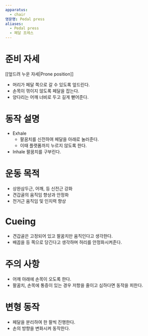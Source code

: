 ```yaml
---
apparatus:
  - chair
영문명: Pedal press
aliases:
  - Pedal press
  - 페달 프레스
---
```


# 준비 자세

[[엎드려 누운 자세|Prone position]]

- 머리가 페달 쪽으로 갈 수 있도록 엎드린다.
- 손목이 꺾이지 않도록 페달을 잡는다.
- 양다리는 어깨 너비로 두고 길게 뻗어준다.

# 동작 설명

- Exhale
    - 팔꿈치를 신전하여 페달을 아래로 눌러준다.
    - 이때 플랫폼까지 누르지 않도록 한다.
- Inhale 팔꿈치를 구부린다.

# 운동 목적

- 상완삼두근, 어깨, 등 신전근 강화
- 견갑골의 움직임 향상과 안정화
- 전거근 움직임 및 인지력 향상

# Cueing

- 견갑골은 고정되어 있고 팔꿈치만 움직인다고 생각한다.
- 배꼽을 등 쪽으로 당긴다고 생각하며 허리를 안정화시켜준다.

# 주의 사항

- 어깨 아래에 손목이 오도록 한다.
- 팔꿈치, 손목에 통증이 있는 경우 저항을 줄이고 심하다면 동작을 피한다.

# 변형 동작

- 페달을 분리하여 한 팔씩 진행한다.
- 손의 방향을 변화시켜 동작한다.